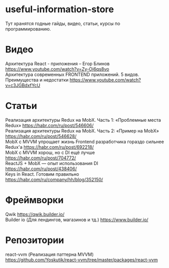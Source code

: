 # useful-information-store
Тут хранятся годные гайды, видео, статьи, курсы по программированию.

# Видео
Архитектура React - приложения – Егор Блинов https://www.youtube.com/watch?v=Zy-Oj6qs8vo  
Архитектура современных FRONTEND приложений. 5 видов. Преимущества и недостатки https://www.youtube.com/watch?v=c3JGBdxfYcU  

# Статьи
Реализация архитектуры Redux на MobX. Часть 1: «Проблемные места Redux» https://habr.com/ru/post/546606/  
Реализация архитектуры Redux на MobX. Часть 2: «Пример на MobX» https://habr.com/ru/post/546628/  
MobX с MVVM упрощает жизнь Frontend разработчика гораздо сильнее Redux'а https://habr.com/ru/post/692218/  
MobX c MVVM хорош, но с DI ещё лучше https://habr.com/ru/post/704772/  
ReactJS + MobX — опыт использования DI https://habr.com/ru/post/438406/  
Keys in React. Готовим правильно https://habr.com/ru/company/hh/blog/352150/


# Фреймворки
Qwik https://qwik.builder.io/  
Builder io (Для лендингов, магазинов и тд.) https://www.builder.io/  

# Репозитории
react-vvm (Реализация паттерна MVVM) https://github.com/Yoskutik/react-vvm/tree/master/packages/react-vvm  
